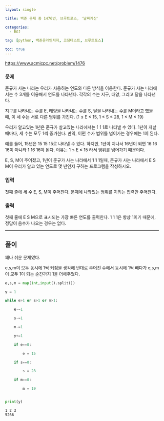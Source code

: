```yaml
---
layout: single

title: 백준 문제 중 1476번, 브루트포스, '날짜계산'

categories:
  - BOJ

tag: [python, 백준온라인저지, 코딩테스트, 브루트포스]

toc: true
---
```



https://www.acmicpc.net/problem/1476

### 문제

준규가 사는 나라는 우리가 사용하는 연도와 다른 방식을 이용한다. 준규가 사는 나라에서는 수 3개를 이용해서 연도를 나타낸다. 각각의 수는 지구, 태양, 그리고 달을 나타낸다.

지구를 나타내는 수를 E, 태양을 나타내는 수를 S, 달을 나타내는 수를 M이라고 했을 때, 이 세 수는 서로 다른 범위를 가진다. (1 ≤ E ≤ 15, 1 ≤ S ≤ 28, 1 ≤ M ≤ 19)

우리가 알고있는 1년은 준규가 살고있는 나라에서는 1 1 1로 나타낼 수 있다. 1년이 지날 때마다, 세 수는 모두 1씩 증가한다. 만약, 어떤 수가 범위를 넘어가는 경우에는 1이 된다.

예를 들어, 15년은 15 15 15로 나타낼 수 있다. 하지만, 1년이 지나서 16년이 되면 16 16 16이 아니라 1 16 16이 된다. 이유는 1 ≤ E ≤ 15 라서 범위를 넘어가기 때문이다.

E, S, M이 주어졌고, 1년이 준규가 사는 나라에서 1 1 1일때, 준규가 사는 나라에서 E S M이 우리가 알고 있는 연도로 몇 년인지 구하는 프로그램을 작성하시오.

### 입력

첫째 줄에 세 수 E, S, M이 주어진다. 문제에 나와있는 범위를 지키는 입력만 주어진다.

### 출력

첫째 줄에 E S M으로 표시되는 가장 빠른 연도를 출력한다. 1 1 1은 항상 1이기 때문에, 정답이 음수가 나오는 경우는 없다.

---

## 풀이

꽤나 쉬운 문제였다.

e,s,m이 모두 동시에 1씩 커짐을 생각해 반대로 주어진 수에서 동시에 1씩 빼다가 e,s,m이 모두 1이 되는 순간까지 1을 더해주었다.


```python
e,s,m = map(int,input().split())

y = 1

while e>1 or s>1 or m>1:

    e-=1

    s-=1

    m-=1

    y+=1

    if e==0:

        e = 15

    if s==0:

        s = 28

    if m==0:

        m = 19


print(y)
```

    1 2 3
    5266

